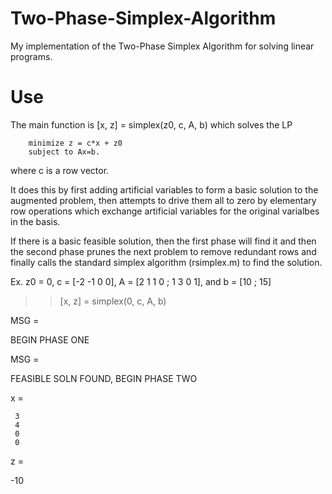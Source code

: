 # Two-Phase-Simplex-Algorithm
My implementation of the Two-Phase Simplex Algorithm for solving linear programs.

# Use

The main function is [x, z] = simplex(z0, c, A, b) which solves the LP

        minimize z = c*x + z0
        subject to Ax=b.

where c is a row vector.

It does this by first adding artificial variables to form a basic solution to the
augmented problem, then attempts to drive them all to zero by elementary row operations
which exchange artificial variables for the original varialbes in the basis.

If there is a basic feasible solution, then the first phase will find it and then the second
phase prunes the next problem to remove redundant rows and finally calls the standard simplex
algorithm (rsimplex.m) to find the solution.

Ex. z0 = 0, c = [-2 -1 0 0], A = [2 1 1 0 ; 1 3 0 1], and b = [10 ; 15]

>> [x, z] = simplex(0, c, A, b)

MSG =

BEGIN PHASE ONE


MSG =

FEASIBLE SOLN FOUND, BEGIN PHASE TWO


x =

     3
     4
     0
     0


z =

   -10



